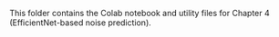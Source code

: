 This folder contains the Colab notebook and utility files for Chapter 4 (EfficientNet-based noise prediction).
